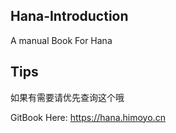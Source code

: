 ## Hana-Introduction

A manual Book For Hana 

## Tips

如果有需要请优先查询这个哦

GitBook Here: https://hana.himoyo.cn


